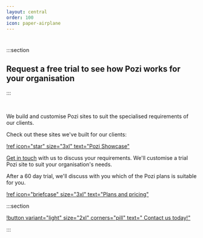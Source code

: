 ```yaml
---
layout: central
order: 100
icon: paper-airplane
---
```


<style>
    .section {
        text-align: center;
        width: 100%;
        padding: 40px;
        padding-bottom: 10px;
</style>

#

:::section

## Request a free trial to see how Pozi works for your organisation

:::

<br/>

We build and customise Pozi sites to suit the specialised requirements of our clients.

Check out these sites we've built for our clients:

[!ref icon="star" size="3xl" text="Pozi Showcase"](/showcase/)

[Get in touch](/contact/) with us to discuss your requirements. We'll customise a trial Pozi site to suit your organisation's needs.

After a 60 day trial, we'll discuss with you which of the Pozi plans is suitable for you.

[!ref icon="briefcase" size="3xl" text="Plans and pricing"](/pricing/)

:::section

[!button variant="light" size="2xl" corners="pill" text="&nbsp;Contact us today!"](/contact/)

:::
